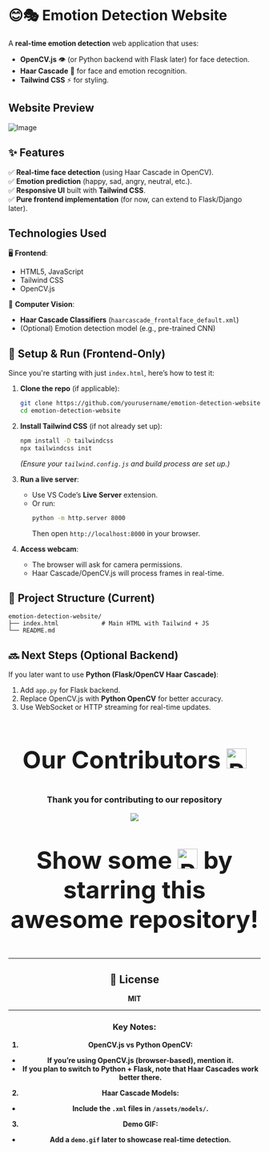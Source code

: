 # 😊🎭 Emotion Detection Website  

A **real-time emotion detection** web application that uses:  
- **OpenCV.js** 👁️ (or Python backend with Flask later) for face detection.  
- **Haar Cascade** 🎨 for face and emotion recognition.  
- **Tailwind CSS** ⚡ for styling.  

## Website Preview
![Image](https://github.com/user-attachments/assets/24668812-fd30-42a2-ae3e-ca290e303cea)   

## ✨ Features  
✅ **Real-time face detection** (using Haar Cascade in OpenCV).  
✅ **Emotion prediction** (happy, sad, angry, neutral, etc.).  
✅ **Responsive UI** built with **Tailwind CSS**.  
✅ **Pure frontend implementation** (for now, can extend to Flask/Django later).  

## Technologies Used  
🖥 **Frontend**:  
- HTML5, JavaScript  
- Tailwind CSS
- OpenCV.js

🤖 **Computer Vision**:  
- **Haar Cascade Classifiers** (`haarcascade_frontalface_default.xml`)  
- (Optional) Emotion detection model (e.g., pre-trained CNN)  

## 🚀 Setup & Run (Frontend-Only)  
Since you're starting with just `index.html`, here’s how to test it:  

1. **Clone the repo** (if applicable):  
   ```bash
   git clone https://github.com/yourusername/emotion-detection-website.git
   cd emotion-detection-website
   ```

2. **Install Tailwind CSS** (if not already set up):  
   ```bash
   npm install -D tailwindcss
   npx tailwindcss init
   ```
   *(Ensure your `tailwind.config.js` and build process are set up.)*  

3. **Run a live server**:  
   - Use VS Code’s **Live Server** extension.  
   - Or run:  
     ```bash
     python -m http.server 8000
     ```
     Then open `http://localhost:8000` in your browser.  

4. **Access webcam**:  
   - The browser will ask for camera permissions.  
   - Haar Cascade/OpenCV.js will process frames in real-time.  

## 📂 Project Structure (Current)  
```
emotion-detection-website/
├── index.html            # Main HTML with Tailwind + JS
└── README.md
```

## 🔜 Next Steps (Optional Backend)  
If you later want to use **Python (Flask/OpenCV Haar Cascade)**:  
1. Add `app.py` for Flask backend.  
2. Replace OpenCV.js with **Python OpenCV** for better accuracy.  
3. Use WebSocket or HTTP streaming for real-time updates.  

<div align="center">
  <h2 style="font-size:3rem;">Our Contributors <img src="https://raw.githubusercontent.com/Tarikul-Islam-Anik/Animated-Fluent-Emojis/master/Emojis/Smilies/Red%20Heart.png" alt="Red Heart" width="40" height="40" /></h2>
  <h3>Thank you for contributing to our repository</h3>

<a href="https://github.com/ak-0283/Minor-Project-4th-Sem./graphs/contributors">
<img src="https://contributors-img.web.app/image?repo=ak-0283/Minor-Project-4th-Sem."/> </a>
<p style="font-family:var(--ff-philosopher);font-size:3rem;"><b> Show some <img src="https://raw.githubusercontent.com/Tarikul-Islam-Anik/Animated-Fluent-Emojis/master/Emojis/Smilies/Red%20Heart.png" alt="Red Heart" width="40" height="40" /> by starring this awesome repository!


---

## 📜 License  
MIT  

---

### Key Notes:  
1. **OpenCV.js vs Python OpenCV**:  
- If you’re using **OpenCV.js** (browser-based), mention it.  
- If you plan to switch to **Python + Flask**, note that Haar Cascades work better there.  

2. **Haar Cascade Models**:  
- Include the `.xml` files in `/assets/models/`.  

3. **Demo GIF**:  
- Add a `demo.gif` later to showcase real-time detection.  
